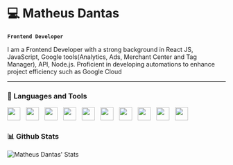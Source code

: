 # 💻 Matheus Dantas

**`Frontend Developer`**

I am a Frontend Developer with a strong background in React JS, JavaScript, Google tools(Analytics, Ads, Merchant Center and Tag Manager), API, Node.js.
Proficient in developing automations to enhance project efficiency such as Google Cloud

---

### 🧰 Languages and Tools

<img align="left" width="30px" style="padding-right:10px;" src="https://cdn.jsdelivr.net/gh/devicons/devicon@latest/icons/javascript/javascript-original.svg" />
<img align="left" width="30px" style="padding-right:10px;" src="https://cdn.jsdelivr.net/gh/devicons/devicon@latest/icons/react/react-original.svg" />
<img align="left" width="30px" style="padding-right:10px;" src="https://cdn.jsdelivr.net/gh/devicons/devicon@latest/icons/googlecloud/googlecloud-original.svg" />
<img align="left" width="30px" style="padding-right:10px;" src="https://cdn.jsdelivr.net/gh/devicons/devicon@latest/icons/tailwindcss/tailwindcss-original.svg" />
<img align="left" width="30px" style="padding-right:10px;" src="https://cdn.jsdelivr.net/gh/devicons/devicon@latest/icons/materialui/materialui-original.svg" />
<img align="left" width="30px" style="padding-right:10px;" src="https://cdn.jsdelivr.net/gh/devicons/devicon@latest/icons/firebase/firebase-original.svg" />
<img align="left" width="30px" style="padding-right:10px;" src="https://www.svgrepo.com/show/353800/google-ads.svg" />
<img align="left" width="30px" style="padding-right:10px;" src="https://www.svgrepo.com/show/303373/google-analytics-3-logo.svg" />
<img align="left" width="30px" style="padding-right:10px;" src="https://www.svgrepo.com/show/353827/google-tag-manager.svg" />
<img align="left" width="30px" style="padding-right:10px;" src="https://cdn.jsdelivr.net/gh/devicons/devicon@latest/icons/wordpress/wordpress-plain.svg" />

</br>    

#

### 📊 Github Stats
![Matheus Dantas' Stats](https://github-readme-stats.vercel.app/api/top-langs/?username=mkdantas&layout=compact)


